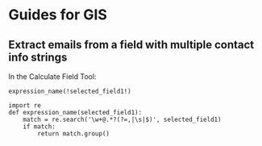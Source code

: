 # Guides for GIS

## Extract emails from a field with multiple contact info strings

In the Calculate Field Tool:

```expression_name(!selected_field1!)```

```
import re
def expression_name(selected_field1):
    match = re.search('\w+@.*?(?=,|\s|$)', selected_field1)
    if match:
        return match.group()
```
